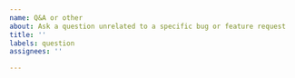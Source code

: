```yaml
---
name: Q&A or other
about: Ask a question unrelated to a specific bug or feature request
title: ''
labels: question
assignees: ''

---
```

